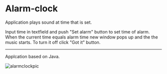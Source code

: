 # Alarm-clock


Application plays sound at time that is set.

Input time in textfield and push "Set alarm" button to set time of alarm. When the current time equals alarm time 
new window pops up and the the music starts. To turn it off click "Got it" button.



-------------------------------------------------------------------

Applcation based on Java.

![alarmclockpic](https://user-images.githubusercontent.com/39311006/49796833-0ba59200-fd3e-11e8-803d-50e0e48e551a.jpg)
